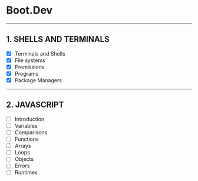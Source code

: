 # Boot.Dev

---

## 1. SHELLS AND TERMINALS

- [x] Terminals and Shells
- [x] File systems
- [x] Premissions
- [x] Programs
- [x] Package Managers

---

## 2. JAVASCRIPT

- [ ] Introduction
- [ ] Variables
- [ ] Comparisons
- [ ] Functions
- [ ] Arrays
- [ ] Loops
- [ ] Objects
- [ ] Errors
- [ ] Runtimes
